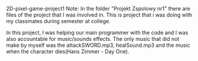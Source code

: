 2D-pixel-game-project1
Note: In the folder "Projekt Zspolowy nr1" there are files of the project that I was involved in.
This is project that i was doing with my classmates during semester at college.

In this project, I was helping our main programmer with the code and I was also accountable for music/sounds effects. The only music that did not make by myself was the attackSWORD.mp3, healSound.mp3 and the music when the character dies(Hans Zimmer - Day One).
